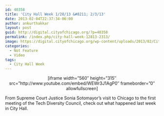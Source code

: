 ```yaml
---
id: 40358
title: 'City Hall Week 1/28/13 &#8211; 2/3/13'
date: 2013-02-04T22:37:34-06:00
author: ankurthakkar
layout: post
guid: http://digital.cityofchicago.org/?p=40358
permalink: /index.php/city-hall-week-12813-2313/
image: https://digital.cityofchicago.org/wp-content/uploads/2013/02/CityHallWeek3.png
categories:
  - Not Feature
  - Video
tags:
  - City Hall Week
---
```

<p style="text-align: center;">
  [iframe width=&#8221;560&#8243; height=&#8221;315&#8243; src=&#8221;http://www.youtube.com/embed/WEWr3J1AgP0&#8243; frameborder=&#8221;0&#8243; allowfullscreen]
</p>

From Supreme Court Justice Sonia Sotomayor&#8217;s visit to Chicago to the first meeting of the Tech Diversity Council, check out what happened last week in City Hall.